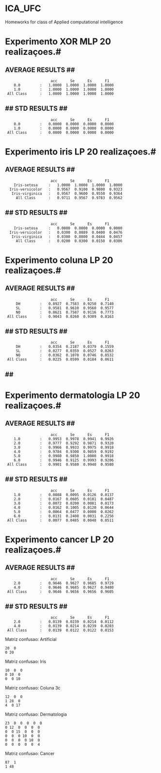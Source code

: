 # ICA_UFC
Homeworks for class of Applied computational intelligence

#   Experimento XOR MLP 20 realizaçoes.# 
##  AVERAGE RESULTS ## #
                     	 acc  	  Se  	  Es  	  F1  
        0.0         : 	1.0000	1.0000	1.0000	1.0000
        1.0         : 	1.0000	1.0000	1.0000	1.0000
     All Class      :	1.0000	1.0000	1.0000	1.0000

## ## STD RESULTS ## ###
                     	 acc  	  Se  	  Es  	  F1  
        0.0         : 	0.0000	0.0000	0.0000	0.0000
        1.0         : 	0.0000	0.0000	0.0000	0.0000
     All Class      :	0.0000	0.0000	0.0000	0.0000


#   Experimento iris LP 20 realizaçoes.# 
##  AVERAGE RESULTS ## #
                     	 acc  	  Se  	  Es  	  F1  
        Iris-setosa     : 	1.0000	1.0000	1.0000	1.0000
      Iris-versicolor   : 	0.9567	0.9100	0.9800	0.9323
       Iris-virginica   : 	0.9567	0.9600	0.9550	0.9364
         All Class      :	0.9711	0.9567	0.9783	0.9562

## ## STD RESULTS ## ###
                     	 acc  	  Se  	  Es  	  F1  
        Iris-setosa     : 	0.0000	0.0000	0.0000	0.0000
      Iris-versicolor   : 	0.0300	0.0889	0.0400	0.0476
       Iris-virginica   : 	0.0300	0.0800	0.0444	0.0457
         All Class      :	0.0200	0.0300	0.0150	0.0306

#   Experimento coluna LP 20 realizaçoes.# 
##  AVERAGE RESULTS ## #
                     	 acc  	  Se  	  Es  	  F1  
         DH         : 	0.8927	0.7583	0.9250	0.7140
         SL         : 	0.9581	0.9610	0.9560	0.9577
         NO         : 	0.8621	0.7587	0.9116	0.7773
     All Class      :	0.9043	0.8260	0.9309	0.8163

## ## STD RESULTS ## ###
                     	 acc  	  Se  	  Es  	  F1  
         DH         : 	0.0354	0.2187	0.0379	0.1559
         SL         : 	0.0277	0.0359	0.0527	0.0263
         NO         : 	0.0362	0.1070	0.0746	0.0532
     All Class      :	0.0225	0.0599	0.0184	0.0611
## ## ##################


#   Experimento dermatologia LP 20 realizaçoes.# 
##  AVERAGE RESULTS ## #
                     	 acc  	  Se  	  Es  	  F1  
        1.0         : 	0.9953	0.9978	0.9941	0.9926
        2.0         : 	0.9777	0.9292	0.9871	0.9320
        3.0         : 	0.9966	0.9933	0.9975	0.9918
        4.0         : 	0.9784	0.9300	0.9859	0.9192
        5.0         : 	0.9980	0.9850	1.0000	0.9918
        6.0         : 	0.9946	0.9125	0.9993	0.9206
     All Class      :	0.9901	0.9580	0.9940	0.9580

## ## STD RESULTS ## ###
                     	 acc  	  Se  	  Es  	  F1  
        1.0         : 	0.0088	0.0095	0.0126	0.0137
        2.0         : 	0.0167	0.0605	0.0181	0.0487
        3.0         : 	0.0072	0.0200	0.0081	0.0173
        4.0         : 	0.0162	0.1005	0.0120	0.0644
        5.0         : 	0.0064	0.0477	0.0000	0.0262
        6.0         : 	0.0131	0.2408	0.0031	0.2256
     All Class      :	0.0077	0.0485	0.0048	0.0511


#   Experimento cancer LP 20 realizaçoes.# 
##  AVERAGE RESULTS ## #
                     	 acc  	  Se  	  Es  	  F1  
        2.0         : 	0.9646	0.9627	0.9685	0.9729
        4.0         : 	0.9646	0.9685	0.9627	0.9480
     All Class      :	0.9646	0.9656	0.9656	0.9605

## ## STD RESULTS ## ###
                     	 acc  	  Se  	  Es  	  F1  
        2.0         : 	0.0139	0.0239	0.0214	0.0112
        4.0         : 	0.0139	0.0214	0.0239	0.0203
     All Class      :	0.0139	0.0122	0.0122	0.0153


Matriz confusao: Artificial

    20  0 
    0 20  

Matriz confusao: Iris 

    10  0  0 
    0 10  0 
    0  0 10  

Matriz confusao: Coluna 3c


    12  0  0 
    1 28  0 
    4  0 17  

Matriz confusao: Dermatologia 
    
    23  0  0  0  0  0 
    0 12  0  0  0  0 
    0  0 15  0  0  0 
    0  0  0 10  0  0 
    0  0  0  0 10  0 
    0  0  0  0  0  4  

Matriz confusao: Cancer 

    87  1 
    1 48  
 